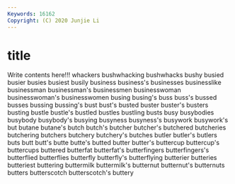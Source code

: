 ```yaml
---
Keywords: 16162
Copyright: (C) 2020 Junjie Li
---
```


# title

Write contents here!!!
whackers 
bushwhacking 
bushwhacks 
bushy 
busied 
busier 
busies 
busiest 
busily 
business
business's 
businesses 
businesslike 
businessman 
businessman's 
businessmen 
businesswoman 
businesswoman's 
businesswomen 
busing
busing's 
buss 
buss's 
bussed 
busses 
bussing 
bussing's 
bust 
bust's 
busted
buster 
buster's 
busters 
busting 
bustle 
bustle's 
bustled 
bustles 
bustling 
busts
busy 
busybodies 
busybody 
busybody's 
busying 
busyness 
busyness's 
busywork 
busywork's 
but
butane 
butane's 
butch 
butch's 
butcher 
butcher's 
butchered 
butcheries 
butchering 
butchers
butchery 
butchery's 
butches 
butler 
butler's 
butlers 
buts 
butt 
butt's 
butte
butte's 
butted 
butter 
butter's 
buttercup 
buttercup's 
buttercups 
buttered 
butterfat 
butterfat's
butterfingers 
butterfingers's 
butterflied 
butterflies 
butterfly 
butterfly's 
butterflying 
butterier 
butteries 
butteriest
buttering 
buttermilk 
buttermilk's 
butternut 
butternut's 
butternuts 
butters 
butterscotch 
butterscotch's 
buttery

